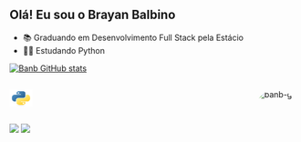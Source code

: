 ## Olá! Eu sou o Brayan Balbino

- 📚 Graduando em Desenvolvimento Full Stack pela Estácio
- 🧑‍💻 Estudando Python

[![Banb GitHub stats](https://github-readme-stats.vercel.app/api?username=brayanbalbino&show_icons=true&theme=panda)](https://github.com/anuraghazra/github-readme-stats)

##

<img align="center" alt="Banb-Python" height="30" width="40" src="https://raw.githubusercontent.com/devicons/devicon/master/icons/python/python-original.svg">
<img align="right" alt="banb-gif" height="120" style="border-radius:50px;" src="https://media.discordapp.net/attachments/1091069934555119798/1091080022216933439/d80gpa9-0eb08ab1-c921-46af-8d2f-2b53e295aa9c.gif">

##

<a href="https://instagram.com/brayanbalbino" target="_blank"><img src="https://img.shields.io/badge/-Instagram-%23E4405F?style=for-the-badge&logo=instagram&logoColor=white" target="_blank"></a>
<a href="mailto:brayanbalbino@gmail.com" target="_blank"><img src="https://img.shields.io/badge/Gmail-D14836?style=for-the-badge&logo=gmail&logoColor=white" target="_blank"></a>
